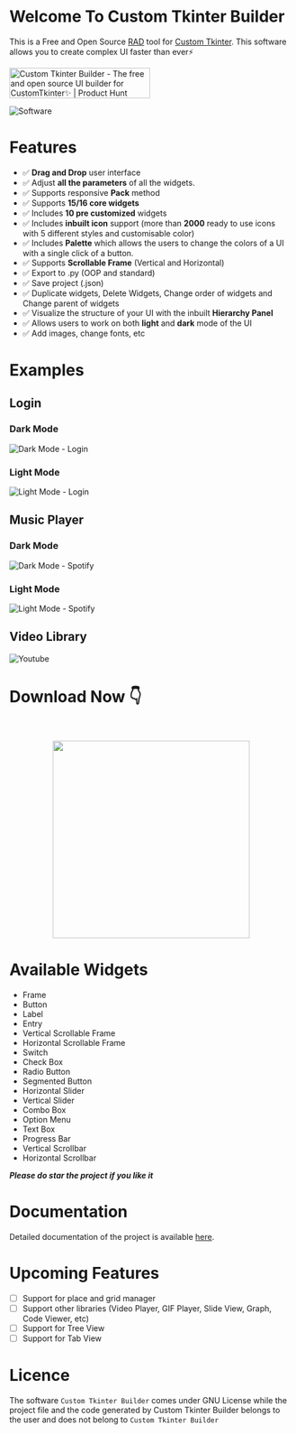 # Welcome To Custom Tkinter Builder

This is a Free and Open Source [RAD](https://en.wikipedia.org/wiki/Rapid_application_development) tool for [Custom Tkinter](https://github.com/TomSchimansky/CustomTkinter). This software allows you to create complex UI faster than ever⚡



<a href="https://www.producthunt.com/posts/custom-tkinter-builder?embed=true&utm_source=badge-featured&utm_medium=badge&utm_souce=badge-custom&#0045;tkinter&#0045;builder" target="_blank"><img src="https://api.producthunt.com/widgets/embed-image/v1/featured.svg?post_id=750366&theme=neutral" alt="Custom&#0032;Tkinter&#0032;Builder - The&#0032;free&#0032;and&#0032;open&#0032;source&#0032;UI&#0032;builder&#0032;for&#0032;CustomTkinter✨ | Product Hunt" style="width: 250px; height: 54px;" width="250" height="54" /></a>


![Software](https://github.com/rigvedmaanas/CustomTkinterBuilder/assets/77579661/77efd633-461e-4d30-be27-3d5d61045aa6)

# Features

* ✅ **Drag and Drop** user interface
* ✅ Adjust **all the parameters** of all the widgets.
* ✅ Supports responsive **Pack** method
* ✅ Supports **15/16 core widgets**
* ✅ Includes **10 pre customized** widgets
* ✅ Includes **inbuilt icon** support (more than **2000** ready to use icons with 5 different styles and customisable color)
* ✅ Includes **Palette** which allows the users to change the colors of a UI with a single click of a button.
* ✅ Supports **Scrollable Frame** (Vertical and Horizontal)
* ✅ Export to .py (OOP and standard)
* ✅ Save project (.json)
* ✅ Duplicate widgets, Delete Widgets, Change order of widgets and Change parent of widgets
* ✅ Visualize the structure of your UI with the inbuilt **Hierarchy Panel**
* ✅ Allows users to work on both **light** and **dark** mode of the UI
* ✅ Add images, change fonts, etc

# Examples

## Login
### Dark Mode
![Dark Mode - Login](https://github.com/rigvedmaanas/CustomTkinterBuilder/assets/77579661/133ef73f-3b55-4181-bf78-a4ba1e9b19a3)
### Light Mode
![Light Mode - Login](https://github.com/rigvedmaanas/CustomTkinterBuilder/assets/77579661/482ed8c3-0573-4103-9aa6-45d0258eacdf)


## Music Player
### Dark Mode
![Dark Mode - Spotify](https://github.com/rigvedmaanas/CustomTkinterBuilder/assets/77579661/28970507-3125-4cd8-bb42-d6a7d3fee359)
### Light Mode
![Light Mode - Spotify](https://github.com/rigvedmaanas/CustomTkinterBuilder/assets/77579661/eb2a3b08-02ac-4bea-bf5f-9da723bb6101)

## Video Library
![Youtube](https://github.com/rigvedmaanas/CustomTkinterBuilder/assets/77579661/612572d7-456c-45ef-aeff-ea1108cbf995)


# Download Now 👇
<br> <p align='center'> [<img src="https://img.shields.io/badge/Download-Custom%20Tkinter%20Builder-informational?&logo=python&logoColor=yellow&color=green" width="350">](https://github.com/rigvedmaanas/CustomTkinterBuilder/releases/tag/v1.0.0)  </br>

# Available Widgets

- Frame
- Button
- Label
- Entry
- Vertical Scrollable Frame
- Horizontal Scrollable Frame
- Switch
- Check Box
- Radio Button
- Segmented Button
- Horizontal Slider
- Vertical Slider
- Combo Box
- Option Menu
- Text Box
- Progress Bar
- Vertical Scrollbar
- Horizontal Scrollbar

***Please do star the project if you like it***


# Documentation

Detailed documentation of the project is available [here](https://github.com/rigvedmaanas/CustomTkinterBuilder/wiki).

# Upcoming Features

- [ ] Support for place and grid manager
- [ ] Support other libraries (Video Player, GIF Player, Slide View, Graph, Code Viewer, etc)
- [ ] Support for Tree View
- [ ] Support for Tab View

# Licence

The software `Custom Tkinter Builder` comes under GNU License while the project file and the code generated by Custom Tkinter Builder belongs to the user and does not belong to `Custom Tkinter Builder`
